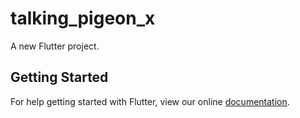 # talking_pigeon_x

A new Flutter project.

## Getting Started

For help getting started with Flutter, view our online
[documentation](https://flutter.io/).
